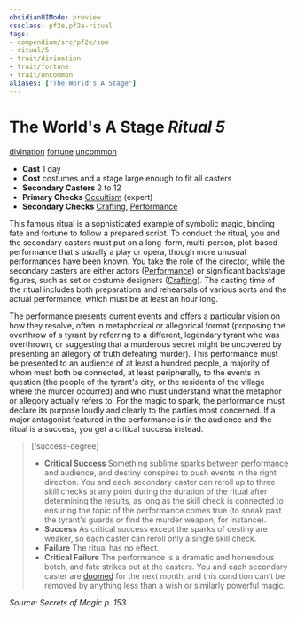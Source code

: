 ```yaml
---
obsidianUIMode: preview
cssclass: pf2e,pf2e-ritual
tags:
- compendium/src/pf2e/som
- ritual/5
- trait/divination
- trait/fortune
- trait/uncommon
aliases: ["The World's A Stage"]
---
```

# The World's A Stage *Ritual 5*  
[divination](../../../rules/traits/divination.md)  [fortune](../../../rules/traits/fortune.md)  [uncommon](../../../rules/traits/uncommon.md)  

- **Cast** 1 day
- **Cost** costumes and a stage large enough to fit all casters
- **Secondary Casters** 2 to 12
- **Primary Checks** [Occultism](../../skills.md#Occultism) (expert)
- **Secondary Checks** [Crafting](../../skills.md#Crafting), [Performance](../../skills.md#Performance)

This famous ritual is a sophisticated example of symbolic magic, binding fate and fortune to follow a prepared script. To conduct the ritual, you and the secondary casters must put on a long-form, multi-person, plot-based performance that's usually a play or opera, though more unusual performances have been known. You take the role of the director, while the secondary casters are either actors ([Performance](../../skills.md#Performance)) or significant backstage figures, such as set or costume designers ([Crafting](../../skills.md#Crafting)). The casting time of the ritual includes both preparations and rehearsals of various sorts and the actual performance, which must be at least an hour long.

The performance presents current events and offers a particular vision on how they resolve, often in metaphorical or allegorical format (proposing the overthrow of a tyrant by referring to a different, legendary tyrant who was overthrown, or suggesting that a murderous secret might be uncovered by presenting an allegory of truth defeating murder). This performance must be presented to an audience of at least a hundred people, a majority of whom must both be connected, at least peripherally, to the events in question (the people of the tyrant's city, or the residents of the village where the murder occurred) and who must understand what the metaphor or allegory actually refers to. For the magic to spark, the performance must declare its purpose loudly and clearly to the parties most concerned. If a major antagonist featured in the performance is in the audience and the ritual is a success, you get a critical success instead.

> [!success-degree] 
> - **Critical Success** Something sublime sparks between performance and audience, and destiny conspires to push events in the right direction. You and each secondary caster can reroll up to three skill checks at any point during the duration of the ritual after determining the results, as long as the skill check is connected to ensuring the topic of the performance comes true (to sneak past the tyrant's guards or find the murder weapon, for instance).
> - **Success** As critical success except the sparks of destiny are weaker, so each caster can reroll only a single skill check.
> - **Failure** The ritual has no effect.
> - **Critical Failure** The performance is a dramatic and horrendous botch, and fate strikes out at the casters. You and each secondary caster are [doomed](../../../rules/conditions.md#Doomed) for the next month, and this condition can't be removed by anything less than a wish or similarly powerful magic.

*Source: Secrets of Magic p. 153*